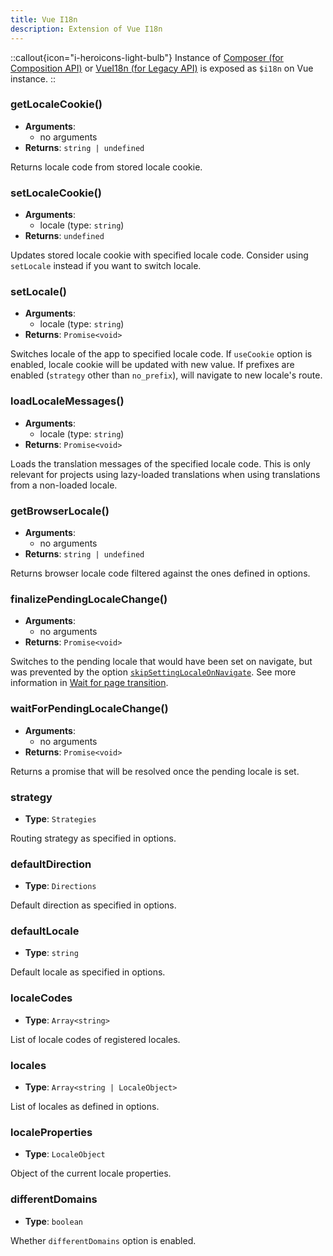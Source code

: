 ```yaml
---
title: Vue I18n
description: Extension of Vue I18n
---
```


::callout{icon="i-heroicons-light-bulb"}
Instance of [Composer (for Composition API)](https://vue-i18n.intlify.dev/api/composition.html#composer) or [VueI18n (for Legacy API)](https://vue-i18n.intlify.dev/api/legacy.html#vuei18n) is exposed as `$i18n` on Vue instance.
::

### getLocaleCookie()

- **Arguments**:
  - no arguments
- **Returns**: `string | undefined`

Returns locale code from stored locale cookie.

### setLocaleCookie()

- **Arguments**:
  - locale (type: `string`)
- **Returns**: `undefined`

Updates stored locale cookie with specified locale code. Consider using `setLocale` instead if you want to switch locale.

### setLocale()

- **Arguments**:
  - locale (type: `string`)
- **Returns**: `Promise<void>`

Switches locale of the app to specified locale code. If `useCookie` option is enabled, locale cookie will be updated with new value. If prefixes are enabled (`strategy` other than `no_prefix`), will navigate to new locale's route.

### loadLocaleMessages()

- **Arguments**:
  - locale (type: `string`)
- **Returns**: `Promise<void>`

Loads the translation messages of the specified locale code. This is only relevant for projects using lazy-loaded translations when using translations from a non-loaded locale.

### getBrowserLocale()

- **Arguments**:
  - no arguments
- **Returns**: `string | undefined`

Returns browser locale code filtered against the ones defined in options.

### finalizePendingLocaleChange()

- **Arguments**:
  - no arguments
- **Returns**: `Promise<void>`

Switches to the pending locale that would have been set on navigate, but was prevented by the option [`skipSettingLocaleOnNavigate`](/docs/options/routing#skipsettinglocaleonnavigate). See more information in [Wait for page transition](/docs/guide/lang-switcher#wait-for-page-transition).

### waitForPendingLocaleChange()

- **Arguments**:
  - no arguments
- **Returns**: `Promise<void>`

Returns a promise that will be resolved once the pending locale is set.

### strategy

- **Type**: `Strategies`

Routing strategy as specified in options.

### defaultDirection

- **Type**: `Directions`

Default direction as specified in options.

### defaultLocale

- **Type**: `string`

Default locale as specified in options.

### localeCodes

- **Type**: `Array<string>`

List of locale codes of registered locales.

### locales

- **Type**: `Array<string | LocaleObject>`

List of locales as defined in options.

### localeProperties

- **Type**: `LocaleObject`

Object of the current locale properties.

### differentDomains

- **Type**: `boolean`

Whether `differentDomains` option is enabled.
